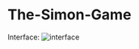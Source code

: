 # The-Simon-Game


Interface:
![interface](https://github.com/user-attachments/assets/97c4d584-04a8-4f53-ab54-953c85d573da)

